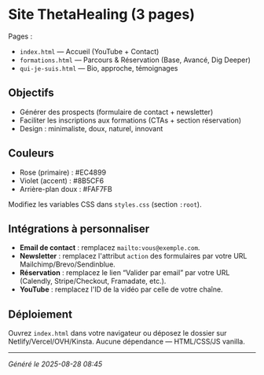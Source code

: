 
# Site ThetaHealing (3 pages)

Pages :
- `index.html` — Accueil (YouTube + Contact)
- `formations.html` — Parcours & Réservation (Base, Avancé, Dig Deeper)
- `qui-je-suis.html` — Bio, approche, témoignages

## Objectifs
- Générer des prospects (formulaire de contact + newsletter)
- Faciliter les inscriptions aux formations (CTAs + section réservation)
- Design : minimaliste, doux, naturel, innovant

## Couleurs
- Rose (primaire) : #EC4899
- Violet (accent) : #8B5CF6
- Arrière-plan doux : #FAF7FB

Modifiez les variables CSS dans `styles.css` (section `:root`).

## Intégrations à personnaliser
- **Email de contact** : remplacez `mailto:vous@exemple.com`.
- **Newsletter** : remplacez l'attribut `action` des formulaires par votre URL Mailchimp/Brevo/Sendinblue.
- **Réservation** : remplacez le lien “Valider par email” par votre URL (Calendly, Stripe/Checkout, Framadate, etc.).
- **YouTube** : remplacez l'ID de la vidéo par celle de votre chaîne.

## Déploiement
Ouvrez `index.html` dans votre navigateur ou déposez le dossier sur Netlify/Vercel/OVH/Kinsta.
Aucune dépendance — HTML/CSS/JS vanilla.

---

_Généré le 2025-08-28 08:45_
